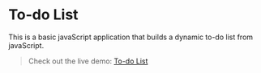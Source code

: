 # To-do List

This is a basic javaScript application that builds a dynamic to-do list from javaScript.


> Check out the live demo: [To-do List](https://github.com/sklalaludek/To-Do-List)
